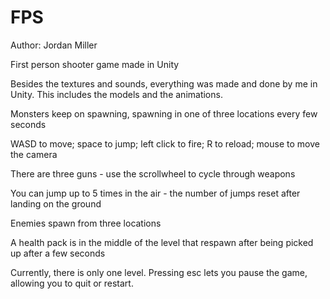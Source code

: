 # FPS

Author: Jordan Miller

First person shooter game made in Unity

Besides the textures and sounds, everything was made and done by me in Unity. This includes the models and the animations.

Monsters keep on spawning, spawning in one of three locations every few seconds

WASD to move; space to jump; left click to fire; R to reload; mouse to move the camera

There are three guns - use the scrollwheel to cycle through weapons

You can jump up to 5 times in the air - the number of jumps reset after landing on the ground

Enemies spawn from three locations

A health pack is in the middle of the level that respawn after being picked up after a few seconds

Currently, there is only one level. Pressing esc lets you pause the game, allowing you to quit or restart.



